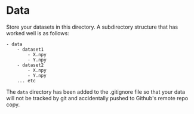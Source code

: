 # Data
Store your datasets in this directory. A subdirectory structure that has
worked well is as follows:

```
- data
    - dataset1
        - X.npy
        - Y.npy
    - dataset2
        - X.npy
        - Y.npy
    ... etc
```

The `data` directory has been added to the .gitignore file so that your data
will not be tracked by git and accidentally pushed to Github's remote
repo copy. 

